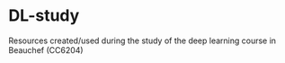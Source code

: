 # DL-study
Resources created/used during the study of the deep learning course in Beauchef (CC6204)
